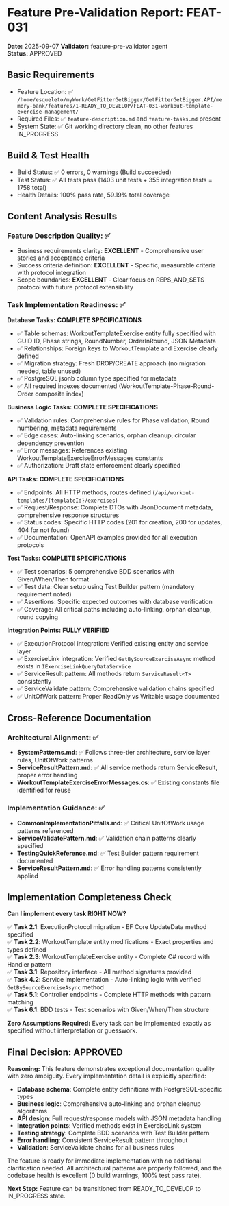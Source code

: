 # Feature Pre-Validation Report: FEAT-031
**Date:** 2025-09-07
**Validator:** feature-pre-validator agent  
**Status:** APPROVED

## Basic Requirements
- Feature Location: ✅ `/home/esqueleto/myWork/GetFitterGetBigger/GetFitterGetBigger.API/memory-bank/features/1-READY_TO_DEVELOP/FEAT-031-workout-template-exercise-management/`
- Required Files: ✅ `feature-description.md` and `feature-tasks.md` present
- System State: ✅ Git working directory clean, no other features IN_PROGRESS

## Build & Test Health
- Build Status: ✅ 0 errors, 0 warnings (Build succeeded)
- Test Status: ✅ All tests pass (1403 unit tests + 355 integration tests = 1758 total)
- Health Details: 100% pass rate, 59.19% total coverage

## Content Analysis Results

### Feature Description Quality: ✅
- Business requirements clarity: **EXCELLENT** - Comprehensive user stories and acceptance criteria
- Success criteria definition: **EXCELLENT** - Specific, measurable criteria with protocol integration
- Scope boundaries: **EXCELLENT** - Clear focus on REPS_AND_SETS protocol with future protocol extensibility

### Task Implementation Readiness: ✅

**Database Tasks:** **COMPLETE SPECIFICATIONS**
- ✅ Table schemas: WorkoutTemplateExercise entity fully specified with GUID ID, Phase strings, RoundNumber, OrderInRound, JSON Metadata
- ✅ Relationships: Foreign keys to WorkoutTemplate and Exercise clearly defined
- ✅ Migration strategy: Fresh DROP/CREATE approach (no migration needed, table unused)
- ✅ PostgreSQL jsonb column type specified for metadata
- ✅ All required indexes documented (WorkoutTemplate-Phase-Round-Order composite index)

**Business Logic Tasks:** **COMPLETE SPECIFICATIONS**
- ✅ Validation rules: Comprehensive rules for Phase validation, Round numbering, metadata requirements
- ✅ Edge cases: Auto-linking scenarios, orphan cleanup, circular dependency prevention
- ✅ Error messages: References existing WorkoutTemplateExerciseErrorMessages constants
- ✅ Authorization: Draft state enforcement clearly specified

**API Tasks:** **COMPLETE SPECIFICATIONS** 
- ✅ Endpoints: All HTTP methods, routes defined (`/api/workout-templates/{templateId}/exercises`)
- ✅ Request/Response: Complete DTOs with JsonDocument metadata, comprehensive response structures
- ✅ Status codes: Specific HTTP codes (201 for creation, 200 for updates, 404 for not found)
- ✅ Documentation: OpenAPI examples provided for all execution protocols

**Test Tasks:** **COMPLETE SPECIFICATIONS**
- ✅ Test scenarios: 5 comprehensive BDD scenarios with Given/When/Then format
- ✅ Test data: Clear setup using Test Builder pattern (mandatory requirement noted)
- ✅ Assertions: Specific expected outcomes with database verification
- ✅ Coverage: All critical paths including auto-linking, orphan cleanup, round copying

**Integration Points:** **FULLY VERIFIED**
- ✅ ExecutionProtocol integration: Verified existing entity and service layer
- ✅ ExerciseLink integration: Verified `GetBySourceExerciseAsync` method exists in `IExerciseLinkQueryDataService`
- ✅ ServiceResult pattern: All methods return `ServiceResult<T>` consistently
- ✅ ServiceValidate pattern: Comprehensive validation chains specified
- ✅ UnitOfWork pattern: Proper ReadOnly vs Writable usage documented

## Cross-Reference Documentation

### Architectural Alignment: ✅
- **SystemPatterns.md**: ✅ Follows three-tier architecture, service layer rules, UnitOfWork patterns
- **ServiceResultPattern.md**: ✅ All service methods return ServiceResult<T>, proper error handling
- **WorkoutTemplateExerciseErrorMessages.cs**: ✅ Existing constants file identified for reuse

### Implementation Guidance: ✅
- **CommonImplementationPitfalls.md**: ✅ Critical UnitOfWork usage patterns referenced
- **ServiceValidatePattern.md**: ✅ Validation chain patterns clearly specified  
- **TestingQuickReference.md**: ✅ Test Builder pattern requirement documented
- **ServiceResultPattern.md**: ✅ Error handling patterns consistently applied

## Implementation Completeness Check

**Can I implement every task RIGHT NOW?**

✅ **Task 2.1**: ExecutionProtocol migration - EF Core UpdateData method specified  
✅ **Task 2.2**: WorkoutTemplate entity modifications - Exact properties and types defined  
✅ **Task 2.3**: WorkoutTemplateExercise entity - Complete C# record with Handler pattern  
✅ **Task 3.1**: Repository interface - All method signatures provided  
✅ **Task 4.2**: Service implementation - Auto-linking logic with verified `GetBySourceExerciseAsync` method  
✅ **Task 5.1**: Controller endpoints - Complete HTTP methods with pattern matching  
✅ **Task 6.1**: BDD tests - Test scenarios with Given/When/Then structure  

**Zero Assumptions Required:** Every task can be implemented exactly as specified without interpretation or guesswork.

## Final Decision: APPROVED

**Reasoning:** This feature demonstrates exceptional documentation quality with zero ambiguity. Every implementation detail is explicitly specified:

- **Database schema**: Complete entity definitions with PostgreSQL-specific types
- **Business logic**: Comprehensive auto-linking and orphan cleanup algorithms  
- **API design**: Full request/response models with JSON metadata handling
- **Integration points**: Verified methods exist in ExerciseLink system
- **Testing strategy**: Complete BDD scenarios with Test Builder pattern
- **Error handling**: Consistent ServiceResult<T> pattern throughout
- **Validation**: ServiceValidate chains for all business rules

The feature is ready for immediate implementation with no additional clarification needed. All architectural patterns are properly followed, and the codebase health is excellent (0 build warnings, 100% test pass rate).

**Next Step:** Feature can be transitioned from READY_TO_DEVELOP to IN_PROGRESS state.